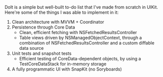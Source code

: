 DoIt is a simple but well-built to-do list that I've made from scratch in UIKit. 
Here're some of the things I was able to implement in it: 
1) Clean architecture with MVVM + Coordinator
2) Persistence through Core Data
   - Clean, efficient fetching with NSFetchedResultsController
   - Table views driven by NSManagedObjectContext, through a combination of NSFetchedResultsController and a custom diffable data source
3) Unit tests and snapshot tests
   - Efficient testing of CoreData-dependent objects, by using a TestCoreDataStack for in-memory storage
4) A fully programmatic UI with SnapKit (no Soryboards)
